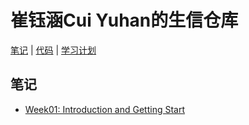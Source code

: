 # 崔钰涵Cui Yuhan的生信仓库
[笔记](/notes/index.md) | [代码](/codes/index.md) | [学习计划](/plan.md)
## 笔记
- [Week01: Introduction and Getting Start](/Week01_Introduction_and_Getting_Start.md)
